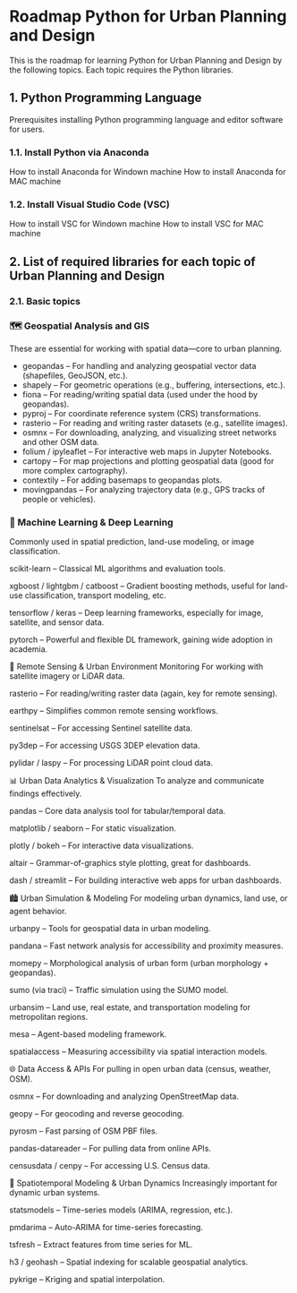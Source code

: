 # Roadmap Python for Urban Planning and Design
This is the roadmap for learning Python for Urban Planning and Design by the following topics. Each topic requires the Python libraries.
## 1. Python Programming Language
Prerequisites installing Python programming language and editor software for users.
### 1.1. Install Python via Anaconda
How to install Anaconda for Windown machine
How to install Anaconda for MAC machine
### 1.2. Install Visual Studio Code (VSC)
How to install VSC for Windown machine
How to install VSC for MAC machine
## 2. List of required libraries for each topic of Urban Planning and Design
### 2.1. Basic topics
### 🗺️ Geospatial Analysis and GIS
These are essential for working with spatial data—core to urban planning.
- geopandas – For handling and analyzing geospatial vector data (shapefiles, GeoJSON, etc.).
- shapely – For geometric operations (e.g., buffering, intersections, etc.).
- fiona – For reading/writing spatial data (used under the hood by geopandas).
- pyproj – For coordinate reference system (CRS) transformations.
- rasterio – For reading and writing raster datasets (e.g., satellite images).
- osmnx – For downloading, analyzing, and visualizing street networks and other OSM data.
- folium / ipyleaflet – For interactive web maps in Jupyter Notebooks.
- cartopy – For map projections and plotting geospatial data (good for more complex cartography).
- contextily – For adding basemaps to geopandas plots.
- movingpandas – For analyzing trajectory data (e.g., GPS tracks of people or vehicles).

### 🧠 Machine Learning & Deep Learning
Commonly used in spatial prediction, land-use modeling, or image classification.

scikit-learn – Classical ML algorithms and evaluation tools.

xgboost / lightgbm / catboost – Gradient boosting methods, useful for land-use classification, transport modeling, etc.

tensorflow / keras – Deep learning frameworks, especially for image, satellite, and sensor data.

pytorch – Powerful and flexible DL framework, gaining wide adoption in academia.


🌳 Remote Sensing & Urban Environment Monitoring
For working with satellite imagery or LiDAR data.

rasterio – For reading/writing raster data (again, key for remote sensing).

earthpy – Simplifies common remote sensing workflows.

sentinelsat – For accessing Sentinel satellite data.

py3dep – For accessing USGS 3DEP elevation data.

pylidar / laspy – For processing LiDAR point cloud data.

📊 Urban Data Analytics & Visualization
To analyze and communicate findings effectively.

pandas – Core data analysis tool for tabular/temporal data.

matplotlib / seaborn – For static visualization.

plotly / bokeh – For interactive data visualizations.

altair – Grammar-of-graphics style plotting, great for dashboards.

dash / streamlit – For building interactive web apps for urban dashboards.

🏙️ Urban Simulation & Modeling
For modeling urban dynamics, land use, or agent behavior.

urbanpy – Tools for geospatial data in urban modeling.

pandana – Fast network analysis for accessibility and proximity measures.

momepy – Morphological analysis of urban form (urban morphology + geopandas).

sumo (via traci) – Traffic simulation using the SUMO model.

urbansim – Land use, real estate, and transportation modeling for metropolitan regions.

mesa – Agent-based modeling framework.

spatialaccess – Measuring accessibility via spatial interaction models.

🌐 Data Access & APIs
For pulling in open urban data (census, weather, OSM).

osmnx – For downloading and analyzing OpenStreetMap data.

geopy – For geocoding and reverse geocoding.

pyrosm – Fast parsing of OSM PBF files.

pandas-datareader – For pulling data from online APIs.

censusdata / cenpy – For accessing U.S. Census data.

🔄 Spatiotemporal Modeling & Urban Dynamics
Increasingly important for dynamic urban systems.

statsmodels – Time-series models (ARIMA, regression, etc.).

pmdarima – Auto-ARIMA for time-series forecasting.

tsfresh – Extract features from time series for ML.

h3 / geohash – Spatial indexing for scalable geospatial analytics.

pykrige – Kriging and spatial interpolation.

